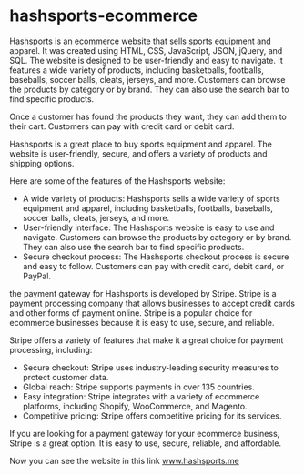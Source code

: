 # hashsports-ecommerce

Hashsports is an ecommerce website that sells sports equipment and apparel. It was created using HTML, CSS, JavaScript, JSON, jQuery, and SQL. The website is designed to be user-friendly and easy to navigate. It features a wide variety of products, including basketballs, footballs, baseballs, soccer balls, cleats, jerseys, and more. Customers can browse the products by category or by brand. They can also use the search bar to find specific products.

Once a customer has found the products they want, they can add them to their cart. Customers can pay with credit card or debit card.

Hashsports is a great place to buy sports equipment and apparel. The website is user-friendly, secure, and offers a variety of products and shipping options.

Here are some of the features of the Hashsports website:
<ul>
<li>A wide variety of products: Hashsports sells a wide variety of sports equipment and apparel, including basketballs, footballs, baseballs, soccer balls, cleats, jerseys, and more.</li>
<li>User-friendly interface: The Hashsports website is easy to use and navigate. Customers can browse the products by category or by brand. They can also use the search bar to find specific products.</li>
<li>Secure checkout process: The Hashsports checkout process is secure and easy to follow. Customers can pay with credit card, debit card, or PayPal.</li>
</ul>

the payment gateway for Hashsports is developed by Stripe. Stripe is a payment processing company that allows businesses to accept credit cards and other forms of payment online. Stripe is a popular choice for ecommerce businesses because it is easy to use, secure, and reliable.

Stripe offers a variety of features that make it a great choice for payment processing, including:
<ul>
<li>Secure checkout: Stripe uses industry-leading security measures to protect customer data.</li>
<li>Global reach: Stripe supports payments in over 135 countries.</li>
<li>Easy integration: Stripe integrates with a variety of ecommerce platforms, including Shopify, WooCommerce, and Magento.</li>
<li>Competitive pricing: Stripe offers competitive pricing for its services.</li>
</ul> 
If you are looking for a payment gateway for your ecommerce business, Stripe is a great option. It is easy to use, secure, reliable, and affordable.

Now you can see the website in this link <a href="https://hashsports.me">www.hashsports.me</a>
